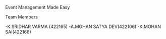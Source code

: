 Event Management Made Easy 

Team Members 

-K.SRIDHAR VARMA (422165)
-A.MOHAN SATYA DEV(422106)
-K.MOHAN SAI(422166)
